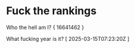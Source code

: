 # Fuck the rankings

Who the hell am I?
{ 16641462 }

What fucking year is it?
[ 2025-03-15T07:23:20Z ]
